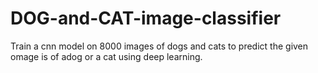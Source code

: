 # DOG-and-CAT-image-classifier
Train a cnn model on 8000 images of dogs and  cats to predict the given omage is of adog or a cat using deep learning. 
